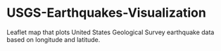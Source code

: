 # USGS-Earthquakes-Visualization
Leaflet map that plots United States Geological Survey earthquake data based on longitude and latitude.
